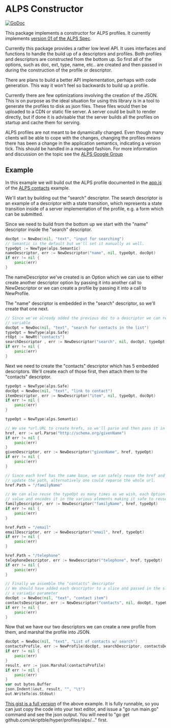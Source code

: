 ALPS Constructor
================
[![GoDoc](https://godoc.org/github.com/skriptble/hyper/profiles/alps/constructor?status.svg)](https://godoc.org/github.com/skriptble/hyper/profiles/alps/constructor)

This package implements a constructor for ALPS profiles. It currently implements
[version 01 of the ALPS
Spec](http://tools.ietf.org/html/draft-amundsen-richardson-foster-alps-01).

Currently this package provides a rather low level API. It uses interfaces and
functions to handle the build up of a descriptors and profiles. Both profiles
and descriptors are constructed from the bottom up. So first all of the options,
such as doc, ext, type, name, etc.. are created and then passed in during the
construction of the profile or descriptor.

There are plans to build a better API implementation, perhaps with code
generation. This way it won't feel so backwards to build up a profile.

Currently there are few optimizations involving the creation of the JSON. This
is on purpose as the ideal situation for using this library is in a tool to
generate the profiles to disk as json files. These files would then be uploaded
to a CDN or static file server. A server could be built to render directly, but
if done it is advisable that the server builds all the profiles on startup and
cache them for serving.

ALPS profiles are not meant to be dynamically changed. Even though many clients
will be able to cope with the changes, changing the profiles means there has
been a change in the application semantics, indicating a version tick. This
should be handled in a managed fashion. For more information and discussion on
the topic see the [ALPS Google
Group](https://groups.google.com/forum/?fromgroups=#!forum/alps-io)

Example
-------
In this example we will build out the ALPS profile documented in the
[app.js](https://github.com/alps-io/alps-contacts/blob/master/app.js) of the
[ALPS contacts](https://github.com/alps-io/alps-contacts) example.

We'll start by building out the "search" descriptor. The search descriptor is an
example of a descriptor with a state transition, which represents a state
transition inside of a server implementation of the profile, e.g. a form which
can be submitted.

Since we need to build from the bottom up we start with the "name" descriptor
inside the "search" descriptor.

```go
docOpt := NewDoc(nil, "text", "input for searching")
// Semantic is the default but we'll set it manually as well.
typeOpt := NewType(alps.Semantic)
nameDescriptor, err := NewDescriptor("name", nil, typeOpt, docOpt)
if err != nil {
    panic(err)
}
```

The nameDescriptor we've created is an Option which we can use to either create
another descriptor option by passing it into another call to NewDescriptor or we
can create a profile by passing it into a call to NewProfile.

The "name" descriptor is embedded in the "search" descriptor, so we'll create
that one next.

```go
// Since we've already added the previous doc to a descriptor we can reuse the
// variable
docOpt = NewDoc(nil, "text", "search for contacts in the list")
typeOpt = NewType(alps.Safe)
rtOpt := NewRt("contacts")
searchDescriptor , err := NewDescriptor("search", nil, docOpt, typeOpt, rtOpt, nameDescriptor)
if err != nil {
    panic(err)
}
```

Next we need to create the "contacts" descriptor which has 5 embedded
descriptors. We'll create each of those first, then attach them to the
"contacts" descriptor.

```go
typeOpt = NewType(alps.Safe)
docOpt = NewDoc(nil, "text", "link to contact")
itemDescriptor, err := NewDescriptor("item", nil, typeOpt, docOpt)
if err != nil {
    panic(err)
}

typeOpt = NewType(alps.Semantic)

// We use *url.URL to create hrefs, so we'll parse and then pass it in
href, err := url.Parse("http://schema.org/givenName")
if err != nil {
    panic(err)
}
givenDescriptor, err := NewDescriptor("givenName", href, typeOpt)
if err != nil {
    panic(err)
}

// Since each href has the same base, we can safely reuse the href and just
// update the path, alternatively one could reparse the whole url.
href.Path = "/familyName"

// We can also reuse the typeOpt as many times as we wish, each Option uses the
// value and encodes it in the various elements making it safe to reuse.
familyDescriptor, err := NewDescriptor("familyName", href, typeOpt)
if err != nil {
    panic(err)
}

href.Path = "/email"
emailDescriptor, err := NewDescriptor("email", href, typeOpt)
if err != nil {
    panic(err)
}

href.Path = "/telephone"
telephoneDescriptor, err := NewDescriptor("telephone", href, typeOpt)
if err != nil {
    panic(err)
}

// Finally we assemble the "contacts" descriptor
// We should have added each descriptor to a slice and passed in the slice using
// a variadic parameter
docOpt := NewDoc(nil, "text", "contact item")
contactsDescriptor, err := NewDescriptor("contacts", nil, docOpt, typeOpt, itemDescriptor, givenDescriptor, familyDescriptor, emailDescriptor, telephoneDescriptor)
if err != nil {
    panic(err)
}
```

Now that we have our two descriptors we can create a new profile from them, and
marshal the profile into JSON.

```go
docOpt = NewDoc(nil, "text", "List of contacts w/ search")
contactsProfile, err := NewProfile(docOpt, searchDescriptor, contactsDescriptor)
if err != nil {
    panic(err)
}
result, err := json.Marshal(contactsProfile)
if err != nil {
    panic(err)
}
var out bytes.Buffer
json.Indent(&out, result, "", "\t")
out.WriteTo(os.Stdout)
```

[This gist is a full
version](https://gist.github.com/skriptble/6bb0f97441aa879f94ee) of the above
example. It is fully runnable, so you can just copy the code into your text
editor, and issue a "go run main.go" command and see the json output. You will
need to "go get github.com/skriptble/hyper/profiles/alps/..." first.
